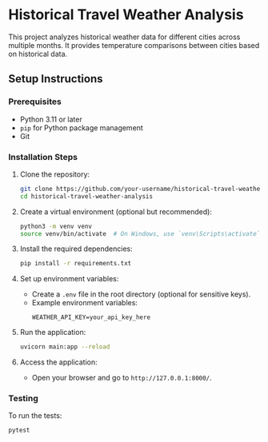# Historical Travel Weather Analysis

This project analyzes historical weather data for different cities across multiple months. It provides temperature comparisons between cities based on historical data.

## Setup Instructions

### Prerequisites

- Python 3.11 or later
- `pip` for Python package management
- Git

### Installation Steps

1. Clone the repository:
    ```bash
    git clone https://github.com/your-username/historical-travel-weather-analysis.git
    cd historical-travel-weather-analysis
    ```

2. Create a virtual environment (optional but recommended):
    ```bash
    python3 -m venv venv
    source venv/bin/activate  # On Windows, use `venv\Scripts\activate`
    ```

3. Install the required dependencies:
    ```bash
    pip install -r requirements.txt
    ```

4. Set up environment variables:
    - Create a `.env` file in the root directory (optional for sensitive keys).
    - Example environment variables:
        ```plaintext
        WEATHER_API_KEY=your_api_key_here
        ```

5. Run the application:
    ```bash
    uvicorn main:app --reload
    ```

6. Access the application:
    - Open your browser and go to `http://127.0.0.1:8000/`.

### Testing

To run the tests:
```bash
pytest

